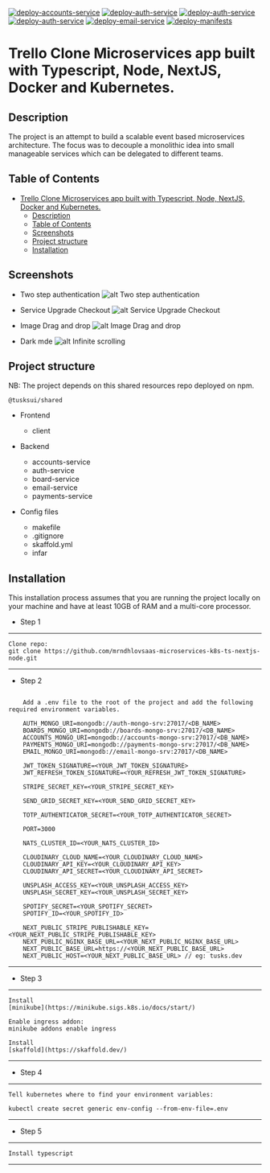 [![deploy-accounts-service](https://github.com/mrndhlovu/trello-microservices-k8s/actions/workflows/deploy-accounts-service.yml/badge.svg)](https://github.com/mrndhlovu/trello-microservices-k8s/actions/workflows/deploy-accounts-service.yml) [![deploy-auth-service](https://github.com/mrndhlovu/trello-microservices-k8s/actions/workflows/deploy-auth-service.yml/badge.svg)](https://github.com/mrndhlovu/trello-microservices-k8s/actions/workflows/deploy-auth-service.yml) [![deploy-auth-service](https://github.com/mrndhlovu/trello-microservices-k8s/actions/workflows/deploy-auth-service.yml/badge.svg)](https://github.com/mrndhlovu/trello-microservices-k8s/actions/workflows/deploy-auth-service.yml) [![deploy-auth-service](https://github.com/mrndhlovu/trello-microservices-k8s/actions/workflows/deploy-auth-service.yml/badge.svg)](https://github.com/mrndhlovu/trello-microservices-k8s/actions/workflows/deploy-auth-service.yml) [![deploy-email-service](https://github.com/mrndhlovu/trello-microservices-k8s/actions/workflows/deploy-email-service.yml/badge.svg)](https://github.com/mrndhlovu/trello-microservices-k8s/actions/workflows/deploy-email-service.yml) [![deploy-manifests](https://github.com/mrndhlovu/trello-microservices-k8s/actions/workflows/deploy-manifests.yml/badge.svg)](https://github.com/mrndhlovu/trello-microservices-k8s/actions/workflows/deploy-manifests.yml)

# Trello Clone Microservices app built with Typescript, Node, NextJS, Docker and Kubernetes.

## Description

The project is an attempt to build a scalable event based microservices architecture. The focus was to decouple a monolithic idea into small manageable services which can be delegated to different teams.

## Table of Contents

- [Trello Clone Microservices app built with Typescript, Node, NextJS, Docker and Kubernetes.](#trello-clone-microservices-app-built-with-typescript-node-nextjs-docker-and-kubernetes)
  - [Description](#description)
  - [Table of Contents](#table-of-contents)
  - [Screenshots](#screenshots)
  - [Project structure](#project-structure)
  - [Installation](#installation)

## Screenshots

- Two step authentication
  ![alt Two step authentication](https://res.cloudinary.com/drxavrtbi/image/upload/v1630885504/projects/mfa_m9wjlh.gif)

- Service Upgrade Checkout
  ![alt Service Upgrade Checkout](https://res.cloudinary.com/drxavrtbi/image/upload/v1630885295/projects/checkoutsaas_fgnbfx.gif)

- Image Drag and drop
  ![alt Image Drag and drop](https://res.cloudinary.com/drxavrtbi/image/upload/v1630885406/projects/Imageupload_ct0weh.gif)

- Dark mde
  ![alt Infinite scrolling](https://res.cloudinary.com/drxavrtbi/image/upload/v1630886099/projects/darkmode_x8rwzv.gif)

## Project structure

NB: The project depends on this shared resources repo deployed on npm.

```
@tusksui/shared
```

- Frontend

  - client

- Backend

  - accounts-service
  - auth-service
  - board-service
  - email-service
  - payments-service

- Config files
  - makefile
  - .gitignore
  - skaffold.yml
  - infar

## Installation

This installation process assumes that you are running the project locally on your machine and have at least 10GB of RAM and a multi-core processor.

- Step 1

---

    Clone repo:
    git clone https://github.com/mrndhlovsaas-microservices-k8s-ts-nextjs-node.git

---

- Step 2

```

    Add a .env file to the root of the project and add the following required environment variables.

    AUTH_MONGO_URI=mongodb://auth-mongo-srv:27017/<DB_NAME>
    BOARDS_MONGO_URI=mongodb://boards-mongo-srv:27017/<DB_NAME>
    ACCOUNTS_MONGO_URI=mongodb://accounts-mongo-srv:27017/<DB_NAME>
    PAYMENTS_MONGO_URI=mongodb://payments-mongo-srv:27017/<DB_NAME>
    EMAIL_MONGO_URI=mongodb://email-mongo-srv:27017/<DB_NAME>

    JWT_TOKEN_SIGNATURE=<YOUR_JWT_TOKEN_SIGNATURE>
    JWT_REFRESH_TOKEN_SIGNATURE=<YOUR_REFRESH_JWT_TOKEN_SIGNATURE>

    STRIPE_SECRET_KEY=<YOUR_STRIPE_SECRET_KEY>

    SEND_GRID_SECRET_KEY=<YOUR_SEND_GRID_SECRET_KEY>

    TOTP_AUTHENTICATOR_SECRET=<YOUR_TOTP_AUTHENTICATOR_SECRET>

    PORT=3000

    NATS_CLUSTER_ID=<YOUR_NATS_CLUSTER_ID>

    CLOUDINARY_CLOUD_NAME=<YOUR_CLOUDINARY_CLOUD_NAME>
    CLOUDINARY_API_KEY=<YOUR_CLOUDINARY_API_KEY>
    CLOUDINARY_API_SECRET=<YOUR_CLOUDINARY_API_SECRET>

    UNSPLASH_ACCESS_KEY=<YOUR_UNSPLASH_ACCESS_KEY>
    UNSPLASH_SECRET_KEY=<YOUR_UNSPLASH_SECRET_KEY>

    SPOTIFY_SECRET=<YOUR_SPOTIFY_SECRET>
    SPOTIFY_ID=<YOUR_SPOTIFY_ID>

    NEXT_PUBLIC_STRIPE_PUBLISHABLE_KEY=<YOUR_NEXT_PUBLIC_STRIPE_PUBLISHABLE_KEY>
    NEXT_PUBLIC_NGINX_BASE_URL=<YOUR_NEXT_PUBLIC_NGINX_BASE_URL>
    NEXT_PUBLIC_BASE_URL=https://<YOUR_NEXT_PUBLIC_BASE_URL>
    NEXT_PUBLIC_HOST=<YOUR_NEXT_PUBLIC_BASE_URL> // eg: tusks.dev

```

---

- Step 3

---

    Install
    [minikube](https://minikube.sigs.k8s.io/docs/start/)

    Enable ingress addon:
    minikube addons enable ingress

    Install
    [skaffold](https://skaffold.dev/)

---

- Step 4

---

    Tell kubernetes where to find your environment variables:

    kubectl create secret generic env-config --from-env-file=.env

---

- Step 5

---

    Install typescript

---
